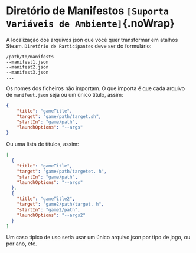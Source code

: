 # Diretório de Manifestos `[Suporta Variáveis de Ambiente]`{.noWrap}

A localização dos arquivos json que você quer transformar em atalhos Steam. `Diretório de Participantes` deve ser do formulário:

```
/path/to/manifests
--manifest1.json
--manifest2.json
--manifest3.json
...
```
Os nomes dos ficheiros não importam. O que importa é que cada arquivo de `manifest.json` seja ou um único título, assim:
```json
{
    "title": "gameTitle",
    "target": "game/path/target.sh",
    "startIn": "game/path",
    "launchOptions": "--args"
}
```
Ou uma lista de títulos, assim:
```json
[
  {
    "title": "gameTitle",
    "target": "game/path/targetet. h",
    "startIn": "game/path",
    "launchOptions": "--args"
  },
  {
    "title": "gameTitle2",
    "target": "game2/path/target. h",
    "startIn": "game2/path",
    "launchOptions": "--args2"
  }
]
```

Um caso típico de uso seria usar um único arquivo json por tipo de jogo, ou por ano, etc.
